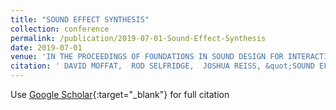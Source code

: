 ```yaml
---
title: "SOUND EFFECT SYNTHESIS"
collection: conference
permalink: /publication/2019-07-01-Sound-Effect-Synthesis
date: 2019-07-01
venue: 'IN THE PROCEEDINGS OF FOUNDATIONS IN SOUND DESIGN FOR INTERACTIVE MEDIA: A MULTIDISCIPLINARY APPROACH'
citation: ' DAVID MOFFAT,  ROD SELFRIDGE,  JOSHUA REISS, &quot;SOUND EFFECT SYNTHESIS.&quot; IN THE PROCEEDINGS OF FOUNDATIONS IN SOUND DESIGN FOR INTERACTIVE MEDIA: A MULTIDISCIPLINARY APPROACH, 2019.'
---
```

Use [Google Scholar](https://scholar.google.com/scholar?q=Sound+Effect+Synthesis){:target="_blank"} for full citation